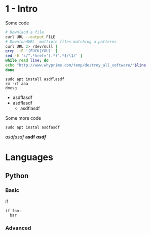 1 - Intro
===========

Some code

```bash
# Downlaod a file
curl URL --output FILE
# DownloadURL  multiple files matching a patterns
curl URL 2> /dev/null |
grep -iE '(FUCK|YOU)' |
sed -E 's/^.*href="(.*)".*$/\1/' |
while read line; do
echo "http://www.whyprime.com/temp/destroy_all_software/"$line
done
```

```shell
sudo apt install asdflasdf
rm -rf aaa
dmesg
```

- asdflasdf
- asdflasdf
    - asdflasdf


Some more code

`sudo apt instal asdfasdf`


*asdfasdf*
**asdf**
***asdf***

# Languages

## Python

### Basic

if
```
if foo:
  bar
```

### Advanced
